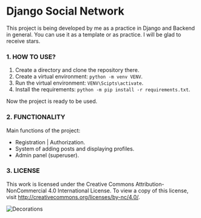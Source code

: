 # Django Social Network
 

This project is being developed by me as a practice in Django and Backend in general. You can use it as a template or as practice. I will be glad to receive stars.



### 1. HOW TO USE?

1. Create a directory and clone the repository there.
2. Create a virtual environment: `python -m venv VENV`.
3. Run the virtual environment: `VENV\Scipts\activate`.
4. Install the requirements: `python -m pip install -r requirements.txt`.

Now the project is ready to be used.



### 2. FUNCTIONALITY

Main functions of the project:
- Registration | Authorization.
- System of adding posts and displaying profiles.
- Admin panel (superuser).



### 3. LICENSE

This work is licensed under the Creative Commons Attribution-NonCommercial 4.0 International License. To view a copy of this license, visit http://creativecommons.org/licenses/by-nc/4.0/.

![Decorations](https://i.ibb.co/C9wpnfb/Banner-tg.jpg)